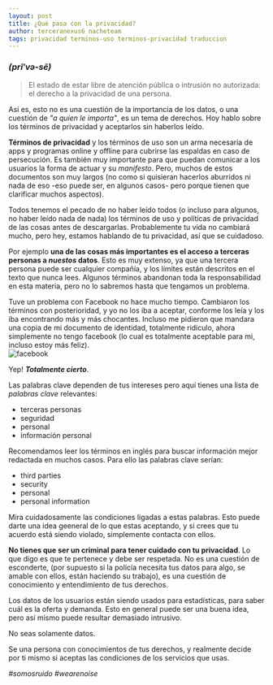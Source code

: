 ```yaml
---
layout: post
title: ¿Qué pasa con la privacidad?
author: terceranexus6 nacheteam
tags: privacidad terminos-uso terminos-privacidad traduccion
---
```


### _(prī′və-sē)_

>El estado de estar libre de atención pública o intrusión no autorizada: el derecho a la privacidad de una persona.  

Así es, esto no es una cuestión de la importancia de los datos, o una cuestión de _"a quien le importa"_, es un tema de derechos. Hoy hablo sobre los términos de privacidad y aceptarlos sin haberlos leído.  

**Términos de privacidad** y los términos de uso son un arma necesaria de apps y programas online y offline para cubrirse las espaldas en caso de persecución. Es también muy importante para que puedan comunicar a los usuarios la forma de actuar y su _manifesto_. Pero, muchos de estos documentos son muy largos (no como si quisieran hacerlos aburridos ni nada de eso -eso puede ser, en algunos casos- pero porque tienen que clarificar muchos aspectos).  

Todos tenemos el pecado de no haber leído todos (o incluso para algunos, no haber leído nada de nada) los términos de uso y políticas de privacidad de las cosas antes de descargarlas. Probablemente tu vida no cambiará mucho, pero hey, estamos hablando de tu privacidad, así que se cuidadoso.  

Por ejemplo **una de las cosas más importantes es el acceso a terceras personas a _nuestos_ datos**. Esto es muy extenso, ya que una tercera persona puede ser cualquier compañía, y los límites están descritos en el texto que nunca lees. Algunos términos abandonan toda la responsabilidad en esta materia, pero no lo sabremos hasta que tengamos un problema.  

Tuve un problema con Facebook no hace mucho tiempo. Cambiaron los términos con posterioridad, y yo no los iba a aceptar, conforme los leía y los iba encontrando más y más chocantes. Incluso me pidieron que mandara una copia de mi documento de identidad, totalmente ridículo, ahora simplemente no tengo facebook (lo cual es totalmente aceptable para mi, incluso estoy más feliz).  
![facebook](http://65.media.tumblr.com/14ead16ff846ac019665d059fa0deaca/tumblr_inline_odi89c25PH1utpzp8_500.png)  

Yep! **_Totalmente cierto_**.

Las palabras clave dependen de tus intereses pero aquí tienes una lista de _palabras clave_ relevantes:  

- terceras personas  
- seguridad  
- personal  
- información personal  

Recomendamos leer los términos en inglés para buscar información mejor redactada en muchos casos. Para ello las palabras clave serían:  

- third parties
- security
- personal
- personal information

Mira cuidadosamente las condiciones ligadas a estas palabras. Esto puede darte una idea geeneral de lo que estas aceptando, y si crees que tu acuerdo está siendo violado, simplemente contacta con ellos.  

**No tienes que ser un criminal para tener cuidado con tu privacidad**. Lo que digo es que te pertenece y debe ser respetada. No es una cuestión de esconderte, (por supuesto si la policía necesita tus datos para algo, se amable con ellos, están haciendo su trabajo), es una cuestión de conocimiento y entendimiento de tus derechos.  

Los datos de los usuarios están siendo usados para estadísticas, para saber cuál es la oferta y demanda. Esto en general puede ser una buena idea, pero así mismo puede resultar demasiado intrusivo.  

No seas solamente datos.  

Se una persona con conocimientos de tus derechos, y realmente decide por ti mismo si aceptas las condiciones de los servicios que usas.

_#somosruido_
_#wearenoise_
